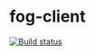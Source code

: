 # fog-client

[![Build status](https://ci.appveyor.com/api/projects/status/6uqyhjiarj0dysa8/branch/v0.9.X?svg=true)](https://ci.appveyor.com/project/jbob182/fog-client/branch/v0.9.X)





